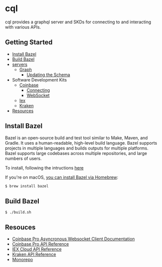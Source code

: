 # cql

cql provides a graphql server and SKDs for connecting to and interacting with various APIs.

## Getting Started
  * [Install Bazel](https://github.com/cryptometrics/cql#installing-bazel)
  * [Build Bazel](https://github.com/cryptometrics/cql#build-bazel)
  * [servers](https://github.com/cryptometrics/cql/blob/main/cmd/README.md)
    * [Graph](https://github.com/cryptometrics/cql/blob/main/graph/README.md)
      * [Updating the Schema](https://github.com/cryptometrics/cql/tree/main/graph#updating-the-schema)
  * Software Development Kits
    * [Coinbase](https://github.com/cryptometrics/cql/blob/main/coinbase/README.md)
      * [Connecting](https://github.com/cryptometrics/cql/blob/main/coinbase/README.md#connecting)
      * [WebSocket](https://github.com/cryptometrics/cql/blob/main/coinbase/README.md#websocket)
    * [Iex](https://github.com/cryptometrics/cql/blob/main/iex/README.md)
    * [Kraken](https://github.com/cryptometrics/cql/blob/main/kraken/README.md)
  * [Resources](https://github.com/cryptometrics/cql#resources)

## Install Bazel

Bazel is an open-source build and test tool similar to Make, Maven, and Gradle. It uses a human-readable, high-level build language. Bazel supports projects in multiple languages and builds outputs for multiple platforms. Bazel supports large codebases across multiple repositories, and large numbers of users.

To install, following the intructions [here](https://docs.bazel.build/versions/4.2.2/bazel-overview.html#how-do-i-use-bazel)

If you're on macOS, [you can install Bazel via Homebrew](https://docs.bazel.build/versions/4.2.2/install-os-x.html#step-2-install-bazel-via-homebrew):

```sh
$ brew install bazel
```

## Build Bazel

```
$ ./build.sh
```

## Resouces

- [Coinbase Pro Asyncronous Websocket Client Documentation](https://readthedocs.org/projects/copra/downloads/pdf/latest/)
- [Coinbase Pro API Reference](https://docs.pro.coinbase.com/)
- [IEX Cloud API Reference](https://iexcloud.io/docs/api/)
- [Kraken API Reference](https://docs.kraken.com/rest/)
- [Monorepo](https://en.wikipedia.org/wiki/Monorepo)
